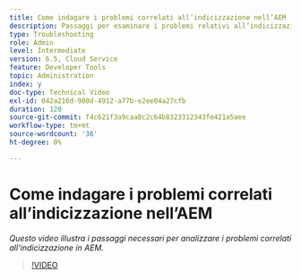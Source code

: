 ```yaml
---
title: Come indagare i problemi correlati all’indicizzazione nell’AEM
description: Passaggi per esaminare i problemi relativi all’indicizzazione
type: Troubleshooting
role: Admin
level: Intermediate
version: 6.5, Cloud Service
feature: Developer Tools
topic: Administration
index: y
doc-type: Technical Video
exl-id: 042a216d-980d-4912-a77b-e2ee04a27cfb
duration: 120
source-git-commit: f4c621f3a9caa8c2c64b8323312343fe421a5aee
workflow-type: tm+mt
source-wordcount: '36'
ht-degree: 0%

---
```


# Come indagare i problemi correlati all’indicizzazione nell’AEM

*Questo video illustra i passaggi necessari per analizzare i problemi correlati all&#39;indicizzazione in AEM.*

>[!VIDEO](https://video.tv.adobe.com/v/335465?quality=12&learn=on)
